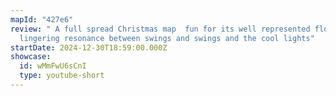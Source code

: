 ```yaml
---
mapId: "427e6"
review: " A full spread Christmas map  fun for its well represented flow, the
  lingering resonance between swings and swings and the cool lights"
startDate: 2024-12-30T18:59:00.000Z
showcase:
  id: wMmFwU6sCnI
  type: youtube-short
---
```

